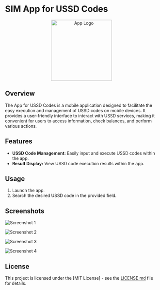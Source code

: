 # SIM App for USSD Codes
<div align="center">
  <img src="[screenshots/ic_app.png](screenshots/ic_app.png)" alt="App Logo" width="200" height="200" />
</div>

## Overview

The App for USSD Codes is a mobile application designed to facilitate the easy execution and management of USSD codes on mobile devices. 
It provides a user-friendly interface to interact with USSD services, making it convenient for users to access information, check balances, and perform various actions.

## Features

- **USSD Code Management:** Easily input and execute USSD codes within the app.
- **Result Display:** View USSD code execution results within the app.


## Usage

1. Launch the app.
2. Search the desired USSD code in the provided field.

## Screenshots

![Screenshot 1](screenshots/screenshots_1.png)

![Screenshot 2](screenshots/screenshots_2.png)

![Screenshot 3](screenshots/screenshots_3.png)

![Screenshot 4](screenshots/screenshots_4.png)

## License

This project is licensed under the [MIT License] - see the [LICENSE.md](LICENSE.md) file for details.

